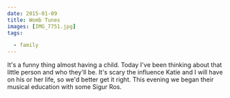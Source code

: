```yaml
---
date: 2015-01-09
title: Womb Tunes
images: [IMG_7751.jpg]
tags:

  - family
---
```

It's a funny thing almost having a child. Today I've been thinking about that little person and who they'll be. It's scary the influence Katie and I will have on his or her life, so we'd better get it right. This evening we began their musical education with some Sigur Ros. 
